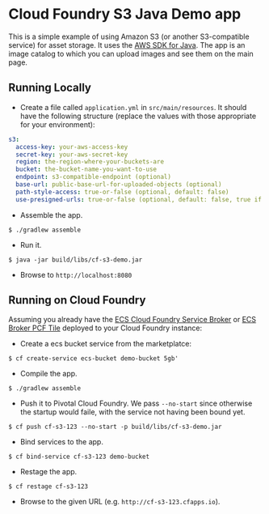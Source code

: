 # Cloud Foundry S3 Java Demo app

This is a simple example of using Amazon S3 (or another S3-compatible service) for asset storage. It uses the [AWS SDK for Java](https://aws.amazon.com/sdk-for-java/). The app is an image catalog to which you can upload images and see them on the main page.

## Running Locally

* Create a file called `application.yml` in `src/main/resources`. It should have the following structure (replace the values with those appropriate for your environment):

```yaml
s3:
  access-key: your-aws-access-key
  secret-key: your-aws-secret-key
  region: the-region-where-your-buckets-are
  bucket: the-bucket-name-you-want-to-use
  endpoint: s3-compatible-endpoint (optional)
  base-url: public-base-url-for-uploaded-objects (optional)
  path-style-access: true-or-false (optional, default: false)
  use-presigned-urls: true-or-false (optional, default: false, true if endpoint is an IP address)
```

* Assemble the app.

```
$ ./gradlew assemble
```

* Run it.

```
$ java -jar build/libs/cf-s3-demo.jar
```

* Browse to `http://localhost:8080`

## Running on Cloud Foundry

Assuming you already have the [ECS Cloud Foundry Service Broker](http://github.com/codedellemc/ecs-cf-service-broker/) or [ECS Broker PCF Tile](https://network.pivotal.io/products/ecs-service-broker/) deployed to your Cloud Foundry instance:

* Create a ecs bucket service from the marketplatce:

```
$ cf create-service ecs-bucket demo-bucket 5gb'
```

* Compile the app.
```
$ ./gradlew assemble
```

* Push it to Pivotal Cloud Foundry. We pass `--no-start` since otherwise the startup would faile, with the service not having been bound yet.

```
$ cf push cf-s3-123 --no-start -p build/libs/cf-s3-demo.jar
```

* Bind services to the app.

```
$ cf bind-service cf-s3-123 demo-bucket
```

* Restage the app.

```
$ cf restage cf-s3-123
```

* Browse to the given URL (e.g. `http://cf-s3-123.cfapps.io`).
